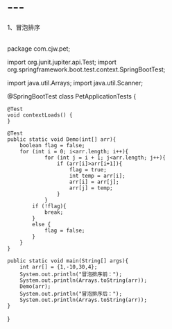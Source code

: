 # ---
1、冒泡排序

</br>
package com.cjw.pet;

import org.junit.jupiter.api.Test;
import org.springframework.boot.test.context.SpringBootTest;

import java.util.Arrays;
import java.util.Scanner;

@SpringBootTest
class PetApplicationTests {

    @Test
    void contextLoads() {
    }

    @Test
    public static void Demo(int[] arr){
        boolean flag = false;
        for (int i = 0; i<arr.length; i++){
                for (int j = i + 1; j<arr.length; j++){
                    if (arr[i]>arr[i+1]){
                        flag = true;
                        int temp = arr[i];
                        arr[i] = arr[j];
                        arr[j] = temp;
                    }
                }
            if (!flag){
                break;
            }
            else {
                flag = false;
            }
        }
    }

    public static void main(String[] args){
        int arr[] = {1,-10,30,4};
        System.out.println("冒泡排序前：");
        System.out.println(Arrays.toString(arr));
        Demo(arr);
        System.out.println("冒泡排序后：");
        System.out.println(Arrays.toString(arr));
    }




}
